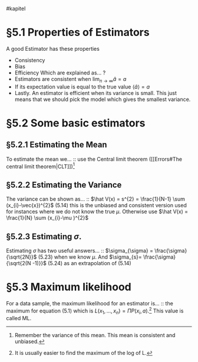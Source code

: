 #kapitel 
# §5.1 Properties of Estimators
A good Estimator has these properties
- Consistency
- Bias
- Efficiency
Which are explained as...
?
- Estimators are consistent when $\lim_{n \to \infty} â = a$
- If its expectation value is equal to the true value $\langle â \rangle = a$
- Lastly. An estimator is efficient when its variance is small. This just means that we should pick the model which gives the smallest variance.
# §5.2 Some basic estimators
## §5.2.1 Estimating the Mean
To estimate the mean we... :: use the Central limit theorem ([[Errors#The central limit theorem|CLT]])[^1]

## §5.2.2 Estimating the Variance
The variance can be shown as... :: $\hat V(x) = s^{2} = \frac{1}{N-1} \sum (x_{i}-\vec{x})^{2}$ (5.14) this is the unbiased and consistent version used for instances where we do not know the true $\mu$. Otherwise use $\hat V(x) = \frac{1}{N} \sum (x_{i}-\mu )^{2}$  

## §5.2.3 Estimating $\sigma$.
Estimating $\sigma$ has two useful answers... :: $\sigma_{\sigma} = \frac{\sigma}{\sqrt{2N}}$ (5.23) when we know $\mu$. And $\sigma_{s}= \frac{\sigma}{\sqrt{2(N -1)}}$ (5.24) as an extrapolation of (5.14)

# §5.3 Maximum likelihood
For a data sample, the maximum likelihood for an estimator is... :: the maximum for equation (5.1) which is $L(x_{1},...,x_{n}) = \Pi P(x_{i}, a)$.[^2] This value is called ML.



[^1]: Remember the variance of this mean. This mean is consistent and unbiased.
[^2]: It is usually easier to find the maximum of the log of L.